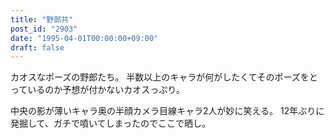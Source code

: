 ```yaml
---
title: "野郎共"
post_id: "2903"
date: "1995-04-01T00:00:00+09:00"
draft: false
---
```



カオスなポーズの野郎たち。
半数以上のキャラが何がしたくてそのポーズをとっているのか予想が付かないカオスっぷり。

中央の影が薄いキャラ奥の半顔カメラ目線キャラ2人が妙に笑える。
12年ぶりに発掘して、ガチで噴いてしまったのでここで晒し。
